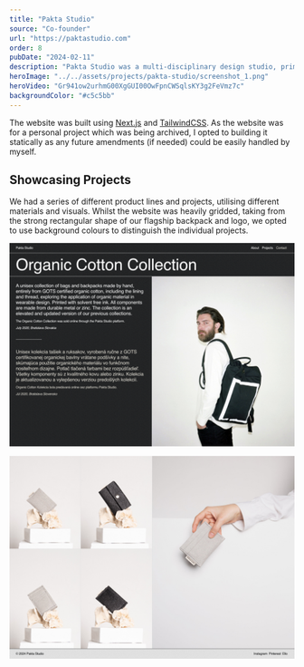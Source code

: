 ```yaml
---
title: "Pakta Studio"
source: "Co-founder"
url: "https://paktastudio.com"
order: 8
pubDate: "2024-02-11"
description: "Pakta Studio was a multi-disciplinary design studio, primarily focused on ethically and sustainably producing bags, backpacks, and accessories. As the studio drew to a close, we wanted a website to showcase the work we had done, as well as reflect us both individually. We opted to create a multi-lingual website to showcase the projects, without the need to switch between languages."
heroImage: "../../assets/projects/pakta-studio/screenshot_1.png"
heroVideo: "Gr941ow2urhmG00XgGUI00OwFpnCWSqlsKY3g2FeVmz7c"
backgroundColor: "#c5c5bb"
---
```


The website was built using [Next.js](https://nextjs.org) and [TailwindCSS](https://tailwindcss.com). As the website was for a personal project which was being archived, I opted to building it statically as any future amendments (if needed) could be easily handled by myself.

## Showcasing Projects

We had a series of different product lines and projects, utilising different materials and visuals. Whilst the website was heavily gridded, taking from the strong rectangular shape of our flagship backpack and logo, we opted to use background colours to distinguish the individual projects.

![Collection Example](../../assets/projects/pakta-studio/screenshot_2.png)

![Collection Example](../../assets/projects/pakta-studio/screenshot_3.png)
